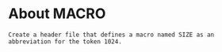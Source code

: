 # About MACRO

`Create a header file that defines a macro named SIZE as an abbreviation for the token 1024.`
